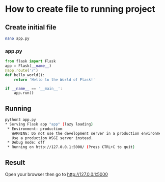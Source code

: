 # How to create file to running project

## Create initial file

```bash
nano app.py
```

### app.py

```python
from flask import Flask
app = Flask(__name__)
@app.route('/')
def hello_world():
    return 'Hello to the World of Flask!'

if __name__ == '__main__':
    app.run()
```

## Running

```bash
python3 app.py
* Serving Flask app "app" (lazy loading)
 * Environment: production
   WARNING: Do not use the development server in a production environment.
   Use a production WSGI server instead.
 * Debug mode: off
 * Running on http://127.0.0.1:5000/ (Press CTRL+C to quit)
```

## Result

Open your browser then go to <http://127.0.0.1:5000>
